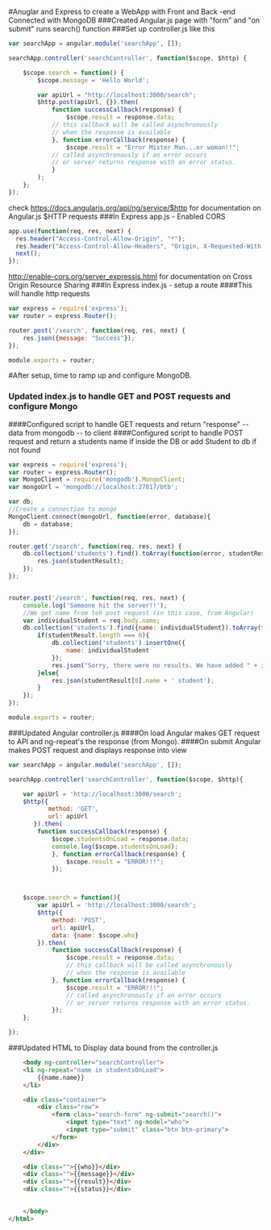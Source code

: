 #Anuglar and Express to create a WebApp with Front and Back -end Connected with MongoDB
###Created Angular.js page with "form" and "on submit" runs search() function
###Set up controller.js like this
```js
var searchApp = angular.module('searchApp', []);

searchApp.controller('searchController', function($scope, $http) {

    $scope.search = function() {
        $scope.message = 'Hello World';

        var apiUrl = "http://localhost:3000/search";
        $http.post(apiUrl, {}).then(
            function successCallback(response) {
                $scope.result = response.data;
			// this callback will be called asynchronously
			// when the response is available
            }, function errorCallback(response) {
                $scope.result = "Error Mister Man...or woman!!";
			// called asynchronously if an error occurs
			// or server returns response with an error status.
            }
        );
    };
});
```
check https://docs.angularjs.org/api/ng/service/$http for documentation on Angular.js $HTTP requests
###In Express app.js - Enabled CORS
```js
app.use(function(req, res, next) {
  res.header("Access-Control-Allow-Origin", "*");
  res.header("Access-Control-Allow-Headers", "Origin, X-Requested-With, Content-Type, Accept");
  next();
});
```
http://enable-cors.org/server_expressjs.html for documentation on Cross Origin Resource Sharing
###In Express index.js - setup a route
####This will handle http requests
```js
var express = require('express');
var router = express.Router();

router.post('/search', function(req, res, next) {
	res.json({message: "Success"});
});

module.exports = router;
```

#After setup, time to ramp up and configure MongoDB.
### Updated index.js to handle GET and POST requests and configure Mongo
####Configured script to handle GET requests and return "response" --data from mongodb -- to client 
####Configured script to handle POST request and return a students name if inside the DB or add Student to db if not found
```js
var express = require('express');
var router = express.Router();
var MongoClient = require('mongodb').MongoClient;
var mongoUrl = 'mongodb://localhost:27017/btb';

var db;
//Create a connection to mongo
MongoClient.connect(mongoUrl, function(error, database){
	db = database;
});

router.get('/search', function(req, res, next) {
	db.collection('students').find().toArray(function(error, studentResult){
		res.json(studentResult);
	});
});


router.post('/search', function(req, res, next) {
	console.log('Someone hit the server!!');
	//We get name from teh post request (in this case, from Angular)
	var individualStudent = req.body.name;
	db.collection('students').find({name: individualStudent}).toArray(function(error, studentResult){
		if(studentResult.length === 0){
			db.collection('students').insertOne({
				name: individualStudent
			});
			res.json("Sorry, there were no results. We have added " + individualStudent + " to the databtase");
		}else{
			res.json(studentResult[0].name + ' student');
		}
	});
});

module.exports = router;

```
###Updated Angular controller.js 
####On load Angular makes GET request to API and ng-repeat's the response (from Mongo).
####On submit Angular makes POST request and displays response into view
```js
var searchApp = angular.module('searchApp', []);

searchApp.controller('searchController', function($scope, $http){

    var apiUrl = 'http://localhost:3000/search';        
    $http({
           method: 'GET',
           url: apiUrl
       }).then(
        function successCallback(response) {
            $scope.studentsOnLoad = response.data;
            console.log($scope.studentsOnLoad);
            }, function errorCallback(response) {
                $scope.result = "ERROR!!!";
            });



    $scope.search = function(){
        var apiUrl = 'http://localhost:3000/search';        
        $http({
            method: 'POST',
            url: apiUrl,
            data: {name: $scope.who}
        }).then(
            function successCallback(response) {
                $scope.result = response.data;
                // this callback will be called asynchronously
                // when the response is available
            }, function errorCallback(response) {
                $scope.result = "ERROR!!!";
                // called asynchronously if an error occurs
                // or server returns response with an error status.
            });
    };

});
```
###Updated HTML to Display data bound from the controller.js
```html
	<body ng-controller="searchController">
	<li ng-repeat="name in studentsOnLoad">
		{{name.name}}
	</li>

	<div class="container">
		<div class="row">
			<form class="search-form" ng-submit="search()">
				<input type="text" ng-model="who">
				<input type="submit" class="btn btn-primary">
			</form>
		</div>
	</div>

	<div class="">{{who}}</div>
	<div class="">{{message}}</div>
	<div class="">{{result}}</div>
	<div class="">{{status}}</div>

	
	</body>
</html>
```

